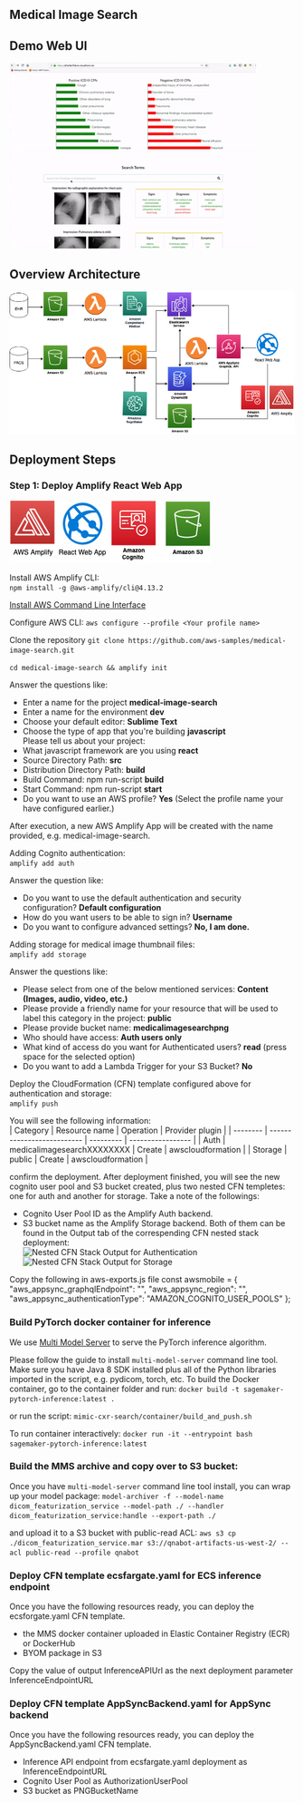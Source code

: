 ## Medical Image Search

## Demo Web UI
![Demo](Figures/demo.gif)

## Overview Architecture
![Architecture](Figures/architecture.jpg)


## Deployment Steps

### Step 1: Deploy Amplify React Web App
![Step1](Figures/step1.jpg)

Install AWS Amplify CLI:  
`npm install -g @aws-amplify/cli@4.13.2`

[Install AWS Command Line Interface](https://docs.aws.amazon.com/cli/latest/userguide/install-cliv2.html) 

Configure AWS CLI: `aws configure --profile <Your profile name>` 

Clone the repository
`git clone https://github.com/aws-samples/medical-image-search.git`

`cd medical-image-search && amplify init`

Answer the questions like:  
- Enter a name for the project **medical-image-search**  
- Enter a name for the environment **dev**  
- Choose your default editor: **Sublime Text**  
- Choose the type of app that you're building **javascript**  
Please tell us about your project:  
- What javascript framework are you using **react**  
- Source Directory Path:  **src**  
- Distribution Directory Path: **build**  
- Build Command:  npm run-script **build**  
- Start Command: npm run-script **start**  
- Do you want to use an AWS profile? **Yes** (Select the profile name your have configured earlier.) 

After execution, a new AWS Amplify App will be created with the name provided, e.g. medical-image-search.  

Adding Cognito authentication:  
`amplify add auth`

Answer the question like:
- Do you want to use the default authentication and security configuration? **Default configuration**  
- How do you want users to be able to sign in? **Username**  
- Do you want to configure advanced settings? **No, I am done.**  


Adding storage for medical image thumbnail files:  
`amplify add storage`

Answer the questions like:
- Please select from one of the below mentioned services: **Content (Images, audio, video, etc.)**  
- Please provide a friendly name for your resource that will be used to label this category in the project: **public**  
- Please provide bucket name: **medicalimagesearchpng**  
- Who should have access: **Auth users only**  
- What kind of access do you want for Authenticated users? **read** (press space for the selected option)  
- Do you want to add a Lambda Trigger for your S3 Bucket? **No**  

Deploy the CloudFormation (CFN) template configured above for authentication and storage:  
`amplify push`


You will see the following information:  
| Category | Resource name              | Operation | Provider plugin   |
| -------- | -------------------------- | --------- | ----------------- |
| Auth     | medicalimagesearchXXXXXXXX | Create    | awscloudformation |
| Storage  | public                     | Create    | awscloudformation |
  
confirm the deployment. After deployment finished, you will see the new cognito user pool and S3 bucket created, plus two nested CFN templetes: one for auth and another for storage. 
Take a note of the followings:
- Cognito User Pool ID as the Amplify Auth backend. 
- S3 bucket name as the Amplify Storage backend. 
Both of them can be found in the Output tab of the correspending CFN nested stack deployment:  
![Nested CFN Stack Output for Authentication](Figures/CFN_output_auth.png=250x)
![Nested CFN Stack Output for Storage](Figures/CFN_output_storage.png=250x)

Copy the following in aws-exports.js file
const awsmobile = {
    "aws_appsync_graphqlEndpoint": "",
    "aws_appsync_region": "",
    "aws_appsync_authenticationType": "AMAZON_COGNITO_USER_POOLS"
};




### Build PyTorch docker container for inference
We use [Multi Model Server](https://github.com/awslabs/multi-model-server) to serve the PyTorch inference algorithm. 

Please follow the guide to install `multi-model-server` command line tool. Make sure you have Java 8 SDK installed plus all of the Python libraries imported in the script, e.g. pydicom, torch, etc.
To build the Docker container, go to the container folder and run:
`docker build -t sagemaker-pytorch-inference:latest .`

or run the script:
`mimic-cxr-search/container/build_and_push.sh `

To run container interactively:
`docker run -it --entrypoint bash sagemaker-pytorch-inference:latest`


### Build the MMS archive and copy over to S3 bucket:
Once you have `multi-model-server` command line tool install, you can wrap up your model package:
`model-archiver -f --model-name dicom_featurization_service --model-path ./ --handler dicom_featurization_service:handle --export-path ./`

and upload it to a S3 bucket with public-read ACL:
`aws s3 cp ./dicom_featurization_service.mar s3://qnabot-artifacts-us-west-2/ --acl public-read --profile qnabot`

### Deploy CFN template ecsfargate.yaml for ECS inference endpoint
Once you have the following resources ready, you can deploy the ecsforgate.yaml CFN template.
- the MMS docker container uploaded in Elastic Container Registry (ECR) or DockerHub
- BYOM package in S3

Copy the value of output InferenceAPIUrl as the next deployment parameter InferenceEndpointURL

### Deploy CFN template AppSyncBackend.yaml for AppSync backend
Once you have the following resources ready, you can deploy the AppSyncBackend.yaml CFN template.
- Inference API endpoint from ecsfargate.yaml deployment as InferenceEndpointURL
- Cognito User Pool as AuthorizationUserPool
- S3 bucket as PNGBucketName

